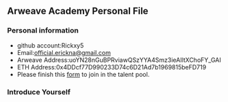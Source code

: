 ## Arweave Academy Personal File

### Personal information

- github account:Rickxy5
- Email:official.erickna@gmail.com
- Arweave Address:uoYN28nGuBPRviawQSzYYA4Smz3ieAIltXChoFY_GAI
- ETH Address:0x4DDcf77D990233D74c6D21Ad7b1969815beFD719
- Please finish this [form](https://docs.google.com/forms/d/e/1FAIpQLSfWA5fIIcBgmRppm3jNz5vmf9Mai_QMVil-2pO4r7YKn_Zhtw/viewform?usp=sf_link) to join in the talent pool.

### Introduce Yourself

